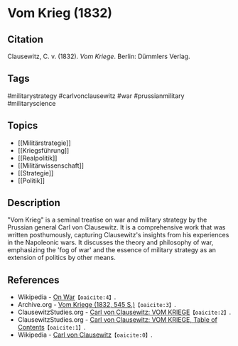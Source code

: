 # Vom Krieg (1832)

## Citation

Clausewitz, C. v. (1832). _Vom Kriege_. Berlin: Dümmlers Verlag.

## Tags

#militarystrategy #carlvonclausewitz #war #prussianmilitary #militaryscience

## Topics

- [[Militärstrategie]]
- [[Kriegsführung]]
- [[Realpolitik]]
- [[Militärwissenschaft]]
- [[Strategie]]
- [[Politik]]

## Description

"Vom Krieg" is a seminal treatise on war and military strategy by the Prussian
general Carl von Clausewitz. It is a comprehensive work that was written
posthumously, capturing Clausewitz's insights from his experiences in the
Napoleonic wars. It discusses the theory and philosophy of war, emphasizing the
'fog of war' and the essence of military strategy as an extension of politics by
other means.

## References

- Wikipedia -
  [On War](https://en.wikipedia.org/wiki/On_War)&#8203;`【oaicite:4】`&#8203;.
- Archive.org -
  [Vom Kriege (1832, 545 S.)](https://archive.org/details/Clausewitz-Carl-Vom-Kriege-2)&#8203;`【oaicite:3】`&#8203;.
- ClausewitzStudies.org -
  [Carl von Clausewitz: VOM KRIEGE](http://clausewitzstudies.org/VomKriege/VomKriege.pdf)&#8203;`【oaicite:2】`&#8203;.
- ClausewitzStudies.org -
  [Carl von Clausewitz: VOM KRIEGE, Table of Contents](http://clausewitzstudies.org/VomKriege/TableOfContents.html)&#8203;`【oaicite:1】`&#8203;.
- Wikipedia -
  [Carl von Clausewitz](https://en.wikipedia.org/wiki/Carl_von_Clausewitz)&#8203;`【oaicite:0】`&#8203;.
